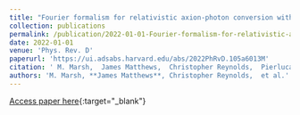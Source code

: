 ```yaml
---
title: "Fourier formalism for relativistic axion-photon conversion with astrophysical applications"
collection: publications
permalink: /publication/2022-01-01-Fourier-formalism-for-relativistic-axion-photon-conversion-with-astrophysical-applications
date: 2022-01-01
venue: 'Phys. Rev. D'
paperurl: 'https://ui.adsabs.harvard.edu/abs/2022PhRvD.105a6013M'
citation: ' M. Marsh,  James Matthews,  Christopher Reynolds,  Pierluca Carenza, &quot;Fourier formalism for relativistic axion-photon conversion with astrophysical applications.&quot; Phys. Rev. D, 2022.'
authors: 'M. Marsh, **James Matthews**, Christopher Reynolds,  et al.'
---
```

[Access paper here](https://ui.adsabs.harvard.edu/abs/2022PhRvD.105a6013M){:target="_blank"}
